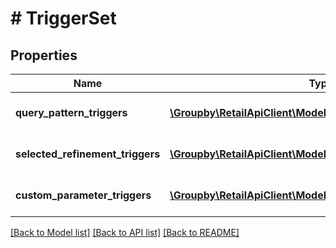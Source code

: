 # # TriggerSet

## Properties

Name | Type | Description | Notes
------------ | ------------- | ------------- | -------------
**query_pattern_triggers** | [**\Groupby\RetailApiClient\Model\QueryPatternTrigger[]**](QueryPatternTrigger.md) | Query pattern triggers. |
**selected_refinement_triggers** | [**\Groupby\RetailApiClient\Model\SelectedRefinementTrigger[]**](SelectedRefinementTrigger.md) | Selected refinement triggers. |
**custom_parameter_triggers** | [**\Groupby\RetailApiClient\Model\CustomParameterTrigger[]**](CustomParameterTrigger.md) | Custom parameter triggers. |

[[Back to Model list]](../../README.md#models) [[Back to API list]](../../README.md#endpoints) [[Back to README]](../../README.md)
